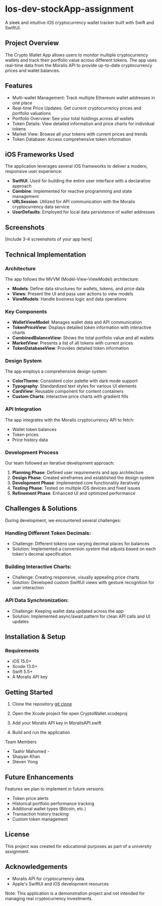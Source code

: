 # Ios-dev-stockApp-assignment

A sleek and intuitive iOS cryptocurrency wallet tracker built with Swift and SwiftUI.

## Project Overview
The Crypto Wallet App allows users to monitor multiple cryptocurrency wallets and track their portfolio value across different tokens. The app uses real-time data from the Moralis API to provide up-to-date cryptocurrency prices and wallet balances.

## Features

- Multi-wallet Management: Track multiple Ethereum wallet addresses in one place
- Real-time Price Updates: Get current cryptocurrency prices and portfolio valuations
- Portfolio Overview: See your total holdings across all wallets
- Token Details: View detailed information and price charts for individual tokens
- Market View: Browse all your tokens with current prices and trends
- Token Database: Access comprehensive token information

## iOS Frameworks Used
The application leverages several iOS frameworks to deliver a modern, responsive user experience:

* **SwiftUI**: Used for building the entire user interface with a declarative approach
* **Combine**: Implemented for reactive programming and state management
* **URLSession**: Utilized for API communication with the Moralis cryptocurrency data service
* **UserDefaults**: Employed for local data persistence of wallet addresses

## Screenshots
[Include 3-4 screenshots of your app here]

## Technical Implementation

### Architecture
The app follows the MVVM (Model-View-ViewModel) architecture:

- **Models**: Define data structures for wallets, tokens, and price data
- **Views**: Present the UI and pass user actions to view models
- **ViewModels**: Handle business logic and data operations

### Key Components

- **WalletViewModel**: Manages wallet data and API communication
- **TokenPriceView**: Displays detailed token information with interactive charts
- **CombinedBalanceView**: Shows the total portfolio value and all wallets
- **MarketView**: Presents a list of all tokens with current prices
- **TokenDatabaseView**: Provides detailed token information

### Design System
The app employs a comprehensive design system:

- **ColorTheme**: Consistent color palette with dark mode support
- **Typography**: Standardized text styles for various UI elements
- **CardView**: Reusable component for content containers
- **Custom Charts**: Interactive price charts with gradient fills

### API Integration
The app integrates with the Moralis cryptocurrency API to fetch:

- Wallet token balances
- Token prices
- Price history data

### Development Process
Our team followed an iterative development approach:

1. **Planning Phase**: Defined user requirements and app architecture
2. **Design Phase**: Created wireframes and established the design system
3. **Development Phase**: Implemented core functionality iteratively
4. **Testing Phase**: Tested on multiple iOS devices and fixed issues
5. **Refinement Phase**: Enhanced UI and optimized performance

## Challenges & Solutions
During development, we encountered several challenges:

### Handling Different Token Decimals:
- Challenge: Different tokens use varying decimal places for balances
- Solution: Implemented a conversion system that adjusts based on each token's decimal specification

### Building Interactive Charts:
- Challenge: Creating responsive, visually appealing price charts
- Solution: Developed custom SwiftUI views with gesture recognition for user interaction

### API Data Synchronization:
- Challenge: Keeping wallet data updated across the app
- Solution: Implemented async/await pattern for clean API calls and UI updates

## Installation & Setup
### Requirements

- iOS 15.0+
- Xcode 13.0+
- Swift 5.5+
- A Moralis API key

## Getting Started

1. Clone the repository
[git clone ](https://github.com/yourusername/crypto-wallet.git)

2. Open the Xcode project file
open CryptoWallet.xcodeproj

3. Add your Moralis API key in MoralisAPI.swift
4. Build and run the application

Team Members

- Taahir Mahomed -
- Shaiyan Khan
- Steven Yong

## Future Enhancements
Features we plan to implement in future versions:

- Token price alerts
- Historical portfolio performance tracking
- Additional wallet types (Bitcoin, etc.)
- Transaction history tracking
- Custom token management

## License
This project was created for educational purposes as part of a university assignment.

## Acknowledgements

- Moralis API for cryptocurrency data
- Apple's SwiftUI and iOS development resources


Note: This application is a demonstration project and not intended for managing real cryptocurrency investments.
